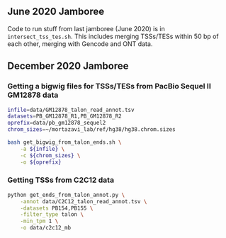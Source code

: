 ## June 2020 Jamboree

Code to run stuff from last jamboree (June 2020) is in `intersect_tss_tes.sh`. This includes merging TSSs/TESs within 50 bp of each other, merging with Gencode and ONT data.

## December 2020 Jamboree

### Getting a bigwig files for TSSs/TESs from PacBio Sequel II GM12878 data
```bash
infile=data/GM12878_talon_read_annot.tsv
datasets=PB_GM12878_R1,PB_GM12878_R2
oprefix=data/pb_gm12878_sequel2
chrom_sizes=~/mortazavi_lab/ref/hg38/hg38.chrom.sizes

bash get_bigwig_from_talon_ends.sh \
	-a ${infile} \
	-c ${chrom_sizes} \
	-o ${oprefix}
```

### Getting TSSs from C2C12 data
```bash
python get_ends_from_talon_annot.py \
    -annot data/C2C12_talon_read_annot.tsv \
    -datasets PB154,PB155 \
    -filter_type talon \
    -min_tpm 1 \
    -o data/c2c12_mb
```